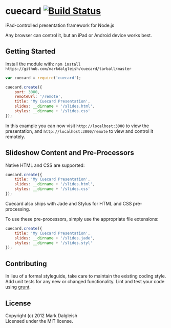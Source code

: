 # cuecard [![Build Status](https://secure.travis-ci.org/markdalgleish/cuecard.png)](http://travis-ci.org/markdalgleish/cuecard)

iPad-controlled presentation framework for Node.js

Any browser can control it, but an iPad or Android device works best.

## Getting Started

Install the module with: `npm install https://github.com/markdalgleish/cuecard/tarball/master`

```javascript
var cuecard = require('cuecard');

cuecard.create({
	port: 3000,
	remoteUrl: '/remote',
	title: 'My Cuecard Presentation',
	slides: __dirname + '/slides.html',
	styles: __dirname + '/slides.css'
});
```

In this example you can now visit `http://localhost:3000` to view the presentation, and `http://localhost:3000/remote` to view and control it remotely.

## Slideshow Content and Pre-Processors

Native HTML and CSS are supported:

```javascript
cuecard.create({
	title: 'My Cuecard Presentation',
	slides: __dirname + '/slides.html',
	styles: __dirname + '/slides.css'
});
```

Cuecard also ships with Jade and Stylus for HTML and CSS pre-processing.

To use these pre-processors, simply use the appropriate file extensions:

```javascript
cuecard.create({
	title: 'My Cuecard Presentation',
	slides: __dirname + '/slides.jade',
	styles: __dirname + '/slides.styl'
});
```


## Contributing
In lieu of a formal styleguide, take care to maintain the existing coding style. Add unit tests for any new or changed functionality. Lint and test your code using [grunt](https://github.com/cowboy/grunt).

## License
Copyright (c) 2012 Mark Dalgleish  
Licensed under the MIT license.
